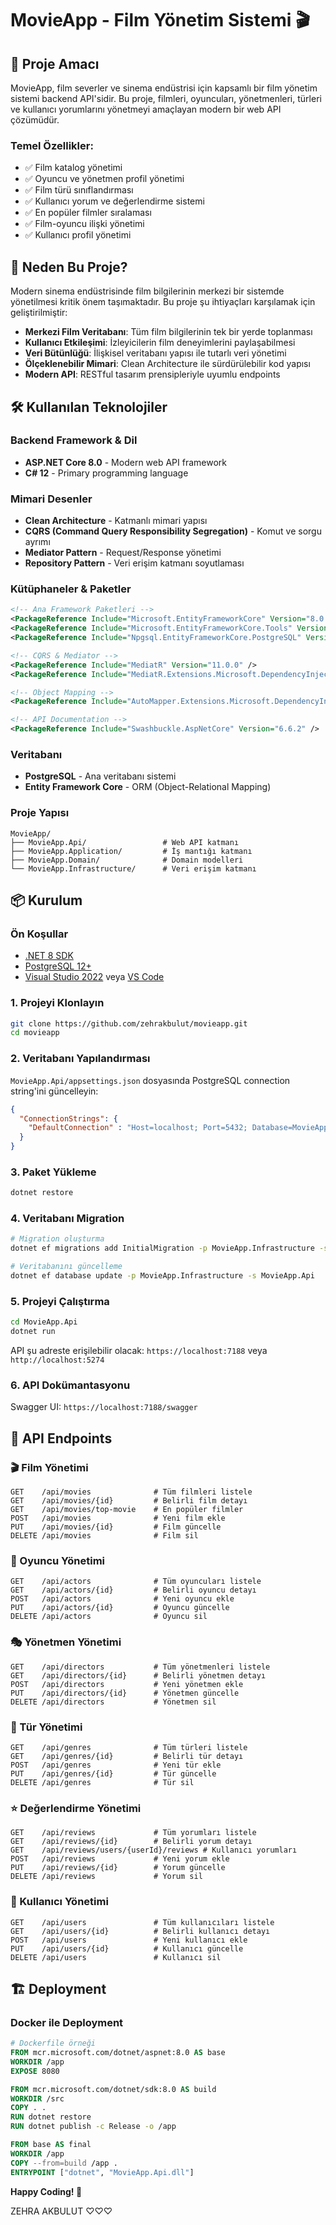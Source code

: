 # MovieApp - Film Yönetim Sistemi 🎬

## 🎯 Proje Amacı

MovieApp, film severler ve sinema endüstrisi için kapsamlı bir film yönetim sistemi backend API'sidir. Bu proje, filmleri, oyuncuları, yönetmenleri, türleri ve kullanıcı yorumlarını yönetmeyi amaçlayan modern bir web API çözümüdür.

### Temel Özellikler:
- ✅ Film katalog yönetimi
- ✅ Oyuncu ve yönetmen profil yönetimi
- ✅ Film türü sınıflandırması
- ✅ Kullanıcı yorum ve değerlendirme sistemi
- ✅ En popüler filmler sıralaması
- ✅ Film-oyuncu ilişki yönetimi
- ✅ Kullanıcı profil yönetimi

## 🤔 Neden Bu Proje?

Modern sinema endüstrisinde film bilgilerinin merkezi bir sistemde yönetilmesi kritik önem taşımaktadır. Bu proje şu ihtiyaçları karşılamak için geliştirilmiştir:

- **Merkezi Film Veritabanı**: Tüm film bilgilerinin tek bir yerde toplanması
- **Kullanıcı Etkileşimi**: İzleyicilerin film deneyimlerini paylaşabilmesi
- **Veri Bütünlüğü**: İlişkisel veritabanı yapısı ile tutarlı veri yönetimi
- **Ölçeklenebilir Mimari**: Clean Architecture ile sürdürülebilir kod yapısı
- **Modern API**: RESTful tasarım prensipleriyle uyumlu endpoints

## 🛠️ Kullanılan Teknolojiler

### Backend Framework & Dil
- **ASP.NET Core 8.0** - Modern web API framework
- **C# 12** - Primary programming language

### Mimari Desenler
- **Clean Architecture** - Katmanlı mimari yapısı
- **CQRS (Command Query Responsibility Segregation)** - Komut ve sorgu ayrımı
- **Mediator Pattern** - Request/Response yönetimi
- **Repository Pattern** - Veri erişim katmanı soyutlaması

### Kütüphaneler & Paketler
```xml
<!-- Ana Framework Paketleri -->
<PackageReference Include="Microsoft.EntityFrameworkCore" Version="8.0.13" />
<PackageReference Include="Microsoft.EntityFrameworkCore.Tools" Version="8.0.13" />
<PackageReference Include="Npgsql.EntityFrameworkCore.PostgreSQL" Version="8.0.x" />

<!-- CQRS & Mediator -->
<PackageReference Include="MediatR" Version="11.0.0" />
<PackageReference Include="MediatR.Extensions.Microsoft.DependencyInjection" Version="11.0.0" />

<!-- Object Mapping -->
<PackageReference Include="AutoMapper.Extensions.Microsoft.DependencyInjection" Version="12.0.0" />

<!-- API Documentation -->
<PackageReference Include="Swashbuckle.AspNetCore" Version="6.6.2" />
```

### Veritabanı
- **PostgreSQL** - Ana veritabanı sistemi
- **Entity Framework Core** - ORM (Object-Relational Mapping)

### Proje Yapısı
```
MovieApp/
├── MovieApp.Api/                 # Web API katmanı
├── MovieApp.Application/         # İş mantığı katmanı
├── MovieApp.Domain/              # Domain modelleri
└── MovieApp.Infrastructure/      # Veri erişim katmanı
```

## 📦 Kurulum

### Ön Koşullar
- [.NET 8 SDK](https://dotnet.microsoft.com/download/dotnet/8.0)
- [PostgreSQL 12+](https://www.postgresql.org/download/)
- [Visual Studio 2022](https://visualstudio.microsoft.com/) veya [VS Code](https://code.visualstudio.com/)

### 1. Projeyi Klonlayın
```bash
git clone https://github.com/zehrakbulut/movieapp.git
cd movieapp
```

### 2. Veritabanı Yapılandırması
`MovieApp.Api/appsettings.json` dosyasında PostgreSQL connection string'ini güncelleyin:
```json
{
  "ConnectionStrings": {
    "DefaultConnection" : "Host=localhost; Port=5432; Database=MovieAppDb; Username=postgres; Password=123456aA*"
  }
}
```

### 3. Paket Yükleme
```bash
dotnet restore
```

### 4. Veritabanı Migration
```bash
# Migration oluşturma
dotnet ef migrations add InitialMigration -p MovieApp.Infrastructure -s MovieApp.Api

# Veritabanını güncelleme
dotnet ef database update -p MovieApp.Infrastructure -s MovieApp.Api
```

### 5. Projeyi Çalıştırma
```bash
cd MovieApp.Api
dotnet run
```

API şu adreste erişilebilir olacak: `https://localhost:7188` veya `http://localhost:5274`

### 6. API Dokümantasyonu
Swagger UI: `https://localhost:7188/swagger`

## 🚀 API Endpoints

### 🎬 Film Yönetimi
```http
GET    /api/movies              # Tüm filmleri listele
GET    /api/movies/{id}         # Belirli film detayı
GET    /api/movies/top-movie    # En popüler filmler
POST   /api/movies              # Yeni film ekle
PUT    /api/movies/{id}         # Film güncelle
DELETE /api/movies              # Film sil
```

### 👤 Oyuncu Yönetimi
```http
GET    /api/actors              # Tüm oyuncuları listele
GET    /api/actors/{id}         # Belirli oyuncu detayı
POST   /api/actors              # Yeni oyuncu ekle
PUT    /api/actors/{id}         # Oyuncu güncelle
DELETE /api/actors              # Oyuncu sil
```

### 🎭 Yönetmen Yönetimi
```http
GET    /api/directors           # Tüm yönetmenleri listele
GET    /api/directors/{id}      # Belirli yönetmen detayı
POST   /api/directors           # Yeni yönetmen ekle
PUT    /api/directors/{id}      # Yönetmen güncelle
DELETE /api/directors           # Yönetmen sil
```

### 🎪 Tür Yönetimi
```http
GET    /api/genres              # Tüm türleri listele
GET    /api/genres/{id}         # Belirli tür detayı
POST   /api/genres              # Yeni tür ekle
PUT    /api/genres/{id}         # Tür güncelle
DELETE /api/genres              # Tür sil
```

### ⭐ Değerlendirme Yönetimi
```http
GET    /api/reviews             # Tüm yorumları listele
GET    /api/reviews/{id}        # Belirli yorum detayı
GET    /api/reviews/users/{userId}/reviews # Kullanıcı yorumları
POST   /api/reviews             # Yeni yorum ekle
PUT    /api/reviews/{id}        # Yorum güncelle
DELETE /api/reviews             # Yorum sil
```

### 👥 Kullanıcı Yönetimi
```http
GET    /api/users               # Tüm kullanıcıları listele
GET    /api/users/{id}          # Belirli kullanıcı detayı
POST   /api/users               # Yeni kullanıcı ekle
PUT    /api/users/{id}          # Kullanıcı güncelle
DELETE /api/users               # Kullanıcı sil
```

## 🏗️ Deployment

### Docker ile Deployment
```dockerfile
# Dockerfile örneği
FROM mcr.microsoft.com/dotnet/aspnet:8.0 AS base
WORKDIR /app
EXPOSE 8080

FROM mcr.microsoft.com/dotnet/sdk:8.0 AS build
WORKDIR /src
COPY . .
RUN dotnet restore
RUN dotnet publish -c Release -o /app

FROM base AS final
WORKDIR /app
COPY --from=build /app .
ENTRYPOINT ["dotnet", "MovieApp.Api.dll"]
```

**Happy Coding! 🚀**

ZEHRA AKBULUT ♡♡♡
